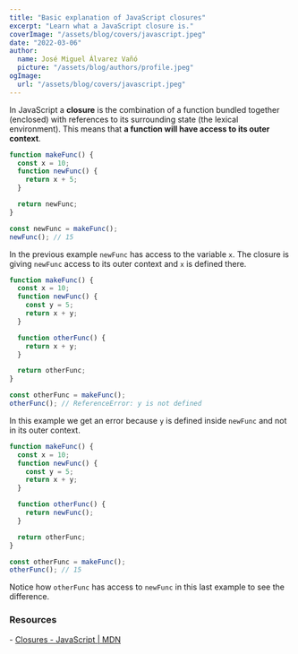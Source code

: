 ```yaml
---
title: "Basic explanation of JavaScript closures"
excerpt: "Learn what a JavaScript closure is."
coverImage: "/assets/blog/covers/javascript.jpeg"
date: "2022-03-06"
author:
  name: José Miguel Álvarez Vañó
  picture: "/assets/blog/authors/profile.jpeg"
ogImage:
  url: "/assets/blog/covers/javascript.jpeg"
---
```


In JavaScript a **closure** is the combination of a function bundled together (enclosed) with references to its surrounding state (the lexical environment). This means that **a function will have access to its outer context**.

```js
function makeFunc() {
  const x = 10;
  function newFunc() {
    return x + 5;
  }

  return newFunc;
}

const newFunc = makeFunc();
newFunc(); // 15
```

In the previous example `newFunc` has access to the variable `x`. The closure is giving `newFunc` access to its outer context and `x` is defined there.

```js
function makeFunc() {
  const x = 10;
  function newFunc() {
    const y = 5;
    return x + y;
  }

  function otherFunc() {
    return x + y;
  }

  return otherFunc;
}

const otherFunc = makeFunc();
otherFunc(); // ReferenceError: y is not defined
```

In this example we get an error because `y` is defined inside `newFunc` and not in its outer context.

```js
function makeFunc() {
  const x = 10;
  function newFunc() {
    const y = 5;
    return x + y;
  }

  function otherFunc() {
    return newFunc();
  }

  return otherFunc;
}

const otherFunc = makeFunc();
otherFunc(); // 15
```

Notice how `otherFunc` has access to `newFunc` in this last example to see the difference.

### Resources

\- [Closures - JavaScript | MDN](https://developer.mozilla.org/en-US/docs/Web/JavaScript/Closures)
